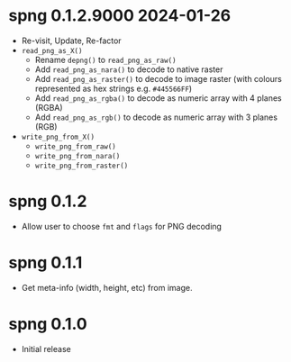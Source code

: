 
# spng 0.1.2.9000  2024-01-26

* Re-visit, Update, Re-factor
* `read_png_as_X()`
    * Rename `depng()` to `read_png_as_raw()`
    * Add `read_png_as_nara()` to decode to native raster
    * Add `read_png_as_raster()` to decode to image raster (with colours
      represented as hex strings e.g. `#445566FF`)
    * Add `read_png_as_rgba()` to decode as numeric array with 4 planes (RGBA)
    * Add `read_png_as_rgb()` to decode as numeric array with 3 planes (RGB)
* `write_png_from_X()`
    * `write_png_from_raw()`
    * `write_png_from_nara()`
    * `write_png_from_raster()`

# spng 0.1.2

* Allow user to choose `fmt` and `flags` for PNG decoding


# spng 0.1.1

* Get meta-info (width, height, etc) from image.


# spng 0.1.0

* Initial release
